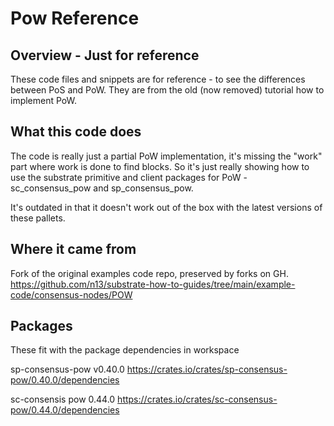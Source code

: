 # Pow Reference 

## Overview - Just for reference

These code files and snippets are for reference - to see the differences between PoS and PoW. They are from the old (now removed) tutorial how to implement PoW. 

## What this code does

The code is really just a partial PoW implementation, it's missing the "work" part where work is done to find blocks. So it's just really showing how to use the substrate primitive and client packages for PoW - sc_consensus_pow and sp_consensus_pow.

It's outdated in that it doesn't work out of the box with the latest versions of these pallets. 

## Where it came from

Fork of the original examples code repo, preserved by forks on GH. 
https://github.com/n13/substrate-how-to-guides/tree/main/example-code/consensus-nodes/POW

## Packages

These fit with the package dependencies in workspace

sp-consensus-pow v0.40.0
https://crates.io/crates/sp-consensus-pow/0.40.0/dependencies

sc-consensis pow 0.44.0
https://crates.io/crates/sc-consensus-pow/0.44.0/dependencies

